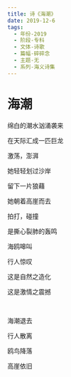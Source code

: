 ```yaml
---
title: 诗《海潮》
date: 2019-12-6
tags:
  - 年份-2019
  - 阶段-专科
  - 文体-诗歌
  - 篇幅-碎碎念
  - 主题-无
  - 系列-海义诗集
---
```


# 海潮

绵白的潮水汹涌袭来

在天际汇成一匹巨龙

激荡，澎湃

她轻轻划过沙岸

留下一片狼藉

她朝着高崖而去

拍打，碰撞

是撕心裂肺的轰鸣

海鸥嗥叫

行人惊叹

这是自然之造化

这是激情之震撼

<br>

海潮退去

行人散离

鸥鸟降落

高崖依旧
